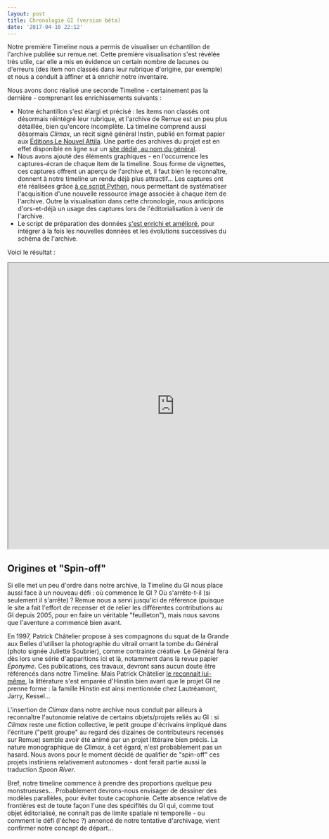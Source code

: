```yaml
---
layout: post
title: Chronologie GI (version bêta)
date: '2017-04-10 22:12'
---
```


Notre première Timeline nous a permis de visualiser un échantillon de l'archive publiée sur remue.net. Cette première visualisation s'est révélée très utile, car elle a mis en évidence un certain nombre de lacunes ou d'erreurs (des item non classés dans leur rubrique d'origine, par exemple) et nous a conduit à affiner et à enrichir notre inventaire.

Nous avons donc réalisé une seconde Timeline - certainement pas la dernière - comprenant les enrichissements suivants :

* Notre échantillon s'est élargi et précisé : les items non classés ont désormais réintégré leur rubrique, et l'archive de Remue est un peu plus détaillée, bien qu'encore incomplète. La timeline comprend aussi désormais _Climax_, un récit signé général Instin, publié en format papier aux [Éditions Le Nouvel Attila](http://www.lenouvelattila.fr). Une partie des archives du projet est en effet disponible en ligne sur un [site dédié, au nom du général](http://www.generalinstin.net).
* Nous avons ajouté des éléments graphiques - en l'occurrence les captures-écran de chaque item de la timeline. Sous forme de vignettes, ces captures offrent un aperçu de l'archive et, il faut bien le reconnaître, donnent à notre timeline un rendu déjà plus attractif... Les captures ont été réalisées grâce [à ce script Python](https://github.com/EcrituresNumeriques/corpusGI/blob/noTEI/screenshotGI.py), nous permettant de systématiser l'acquisition d'une nouvelle ressource image associée à chaque item de l'archive. Outre la visualisation dans cette chronologie, nous anticipons d'ors-et-déjà un usage des captures lors de l'éditorialisation à venir de l'archive.
* Le script de préparation des données [s'est enrichi et amélioré](https://github.com/EcrituresNumeriques/corpusGI/commit/82eb840ab991727064abc51a8bd9a23ad053e220), pour intégrer à la fois les nouvelles données et les évolutions successives du schéma de l'archive.

Voici le résultat :

<iframe src='https://cdn.knightlab.com/libs/timeline3/latest/embed/index.html?source=16oIJKX4i2kYM-iSz7SfoGc0f7SZnbDvJ_oxzgGQ0mdI&font=Default&lang=fr&initial_zoom=2&height=650' width='150%' height='650' webkitallowfullscreen mozallowfullscreen allowfullscreen frameborder='1'></iframe>

## Origines et "Spin-off"

Si elle met un peu d'ordre dans notre archive, la Timeline du GI nous place aussi face à un nouveau défi : où commence le GI ? Où s'arrête-t-il (si seulement il s'arrête) ? Remue nous a servi jusqu'ici de référence (puisque le site a fait l'effort de recenser et de relier les différentes contributions au GI depuis 2005, pour en faire un véritable "feuilleton"), mais nous savons que l'aventure a commencé bien avant.

En 1997, Patrick Châtelier propose à ses compagnons du squat de la Grande aux Belles d'utiliser la photographie du vitrail ornant la tombe du Général (photo signée Juliette Soubrier), comme contrainte créative. Le Général fera dès lors une série d'apparitions ici et là, notamment dans la revue papier _Éponyme_. Ces publications, ces travaux, devront sans aucun doute être référencés dans notre Timeline. Mais Patrick Châtelier [le reconnait lui-même](http://remue.net/spip.php?article1521), la littérature s'est emparée d'Hinstin bien avant que le projet GI ne prenne forme : la famille Hinstin est ainsi mentionnée chez Lautréamont, Jarry, Kessel...

L'insertion de _Climax_ dans notre archive nous conduit par ailleurs à reconnaître l'autonomie relative de certains objets/projets reliés au GI : si _Climax_ reste une fiction collective, le petit groupe d'écrivains impliqué dans l'écriture ("petit groupe" au regard des dizaines de contributeurs recensés sur Remue) semble avoir été animé par un projet littéraire bien précis. La nature monographique de _Climax_, à cet égard, n'est probablement pas un hasard. Nous avons pour le moment décidé de qualifier de "spin-off" ces projets instiniens relativement autonomes - dont ferait partie aussi la traduction _Spoon River_.

Bref, notre timeline commence à prendre des proportions quelque peu monstrueuses... Probablement devrons-nous envisager de dessiner des modèles parallèles, pour éviter toute cacophonie. Cette absence relative de frontières est de toute façon l'une des spécifités du GI qui, comme tout objet éditorialisé, ne connaît pas de limite spatiale ni temporelle - ou comment le défi (l'échec ?) annoncé de notre tentative d'archivage, vient confirmer notre concept de départ...
